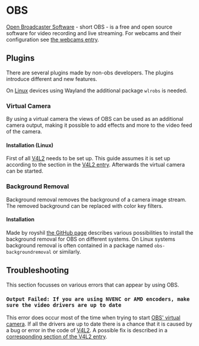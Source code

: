 # OBS

[Open Broadcaster Software](https://obsproject.com) - short OBS - is a free
and open source software for video recording and live streaming.
For webcams and their configuration see [the webcams entry](/wiki/webcams.md#configure-the-webcam).

## Plugins

There are several plugins made by non-obs developers.
The plugins introduce different and new features.

On [Linux](/wiki/linux.md) devices using Wayland the additional package `wlrobs` is needed.

### Virtual Camera

By using a virtual camera the views of OBS can be used as an additional camera
output, making it possible to add effects and more to the video feed of the
camera.

#### Installation (Linux)

First of all [V4L2](./linux/v4l2.md) needs to be set up.
This guide assumes it is set up according to the section in the
[V4L2 entry](./linux/v4l2.md#v4l2loopback).
Afterwards the virtual camera can be started.

### Background Removal

Background removal removes the background of a camera image stream.
The removed background can be replaced with color key filters.

#### Installation

Made by royshil
[the GitHub page](https://github.com/royshil/obs-backgroundremoval#linux)
describes various possibilities to install the background removal for OBS on
different systems.
On Linux systems background removal is often contained in a package named
`obs-backgroundremoval` or similarly.

## Troubleshooting

This section focusses on various errors that can appear by using OBS.

### `Output Failed: If you are using NVENC or AMD encoders, make sure the video drivers are up to date`

This error does occur most of the time when trying to start
[OBS' virtual camera](/wiki/obs.md#virtual-camera).
If all the drivers are up to date there is a chance that it is caused by a bug or error in the code
of [V4L2](/wiki/linux/v4l2.md).
A possible fix is described in a 
[corresponding section of the V4L2 entry](/wiki/linux/v4l2.md#failed-to-start-streaming-on-devvideo2-invalid-argument).
